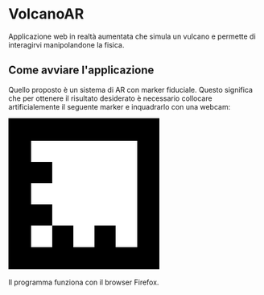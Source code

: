 # VolcanoAR

Applicazione web in realtà aumentata che simula un vulcano e permette di interagirvi manipolandone la fisica.


## Come avviare l'applicazione
Quello proposto è un sistema di AR con marker fiduciale. Questo significa che per ottenere il risultato desiderato è necessario collocare artificialemente il seguente marker e inquadrarlo con una webcam:

![alt text](https://github.com/DottRosa/VolcanoAR/blob/master/0.png "Marker fiduciale")

Il programma funziona con il browser Firefox.

